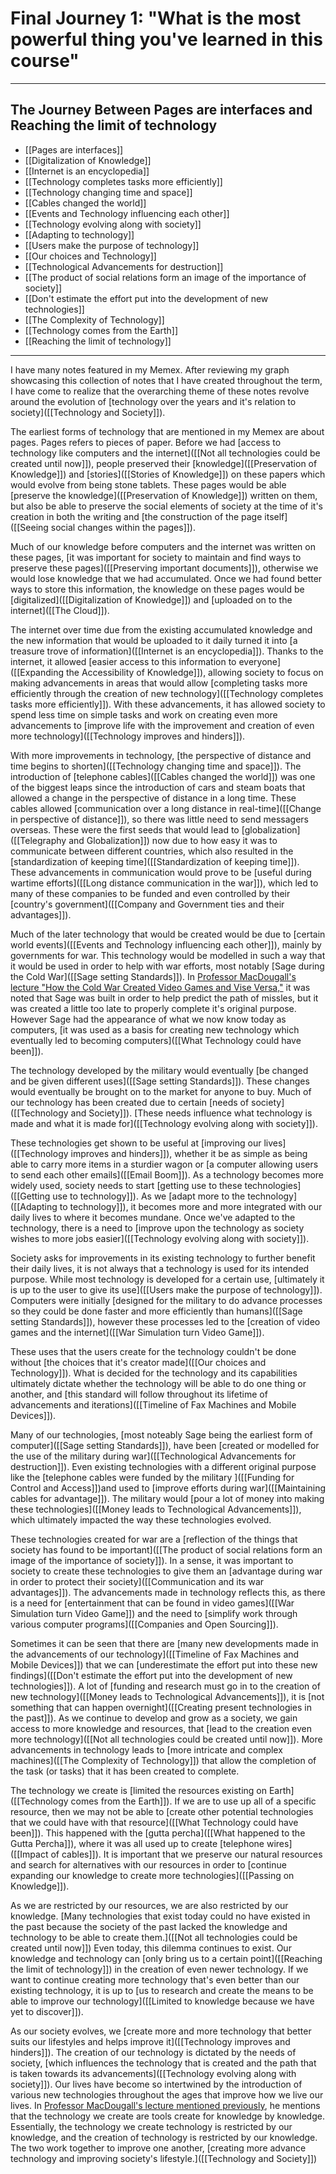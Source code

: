 # Final Journey 1: "What is the most powerful thing you've learned in this course"

---

## The Journey Between Pages are interfaces and Reaching the limit of technology

- [[Pages are interfaces]]
- [[Digitalization of Knowledge]]
- [[Internet is an encyclopedia]]
- [[Technology completes tasks more efficiently]]
- [[Technology changing time and space]]
- [[Cables changed the world]]
- [[Events and Technology influencing each other]]
- [[Technology evolving along with society]]
- [[Adapting to technology]]
- [[Users make the purpose of technology]]
- [[Our choices and Technology]]
- [[Technological Advancements for destruction]]
- [[The product of social relations form an image of the importance of society]]
- [[Don't estimate the effort put into the development of new technologies]]
- [[The Complexity of Technology]]
- [[Technology comes from the Earth]]
- [[Reaching the limit of technology]]

---

I have many notes featured in my Memex. After reviewing my graph showcasing this collection of notes that I have created throughout the term, I have come to realize that the overarching theme of these notes revolve around the evolution of [technology over the years and it's relation to society]([[Technology and Society]]).

The earliest forms of technology that are mentioned in my Memex are about pages. Pages refers to pieces of paper. Before we had [access to technology like computers and the internet]([[Not all technologies could be created until now]]), people preserved their [knowledge]([[Preservation of Knowledge]]) and [stories]([[Stories of Knowledge]]) on these papers which would evolve from being stone tablets. These pages would be able [preserve the knowledge]([[Preservation of Knowledge]]) written on them, but also be able to preserve the social elements of society at the time of it's creation in both the writing and [the construction of the page itself]([[Seeing social changes within the pages]]).

Much of our knowledge before computers and the internet was written on these pages, [it was important for society to maintain and find ways to preserve these pages]([[Preserving important documents]]), otherwise we would lose knowledge that we had accumulated. Once we had found better ways to store this information, the knowledge on these pages would be [digitalized]([[Digitalization of Knowledge]]) and [uploaded on to the internet]([[The Cloud]]).

The internet over time due from the existing accumulated knowledge and the new information that would be uploaded to it daily turned it into [a treasure trove of information]([[Internet is an encyclopedia]]). Thanks to the internet, it allowed [easier access to this information to everyone]([[Expanding the Accessibility of Knowledge]]), allowing society to focus on making advancements in areas that would allow [completing tasks more efficiently through the creation of new technology]([[Technology completes tasks more efficiently]]). With these advancements, it has allowed society to spend less time on simple tasks and work on creating even more advancements to [improve life with the improvement and creation of even more technology]([[Technology improves and hinders]]).

With more improvements in technology, [the perspective of distance and time begins to shorten]([[Technology changing time and space]]). The introduction of [telephone cables]([[Cables changed the world]]) was one of the biggest leaps since the introduction of cars and steam boats that allowed a change in the perspective of distance in a long time. These cables allowed [communication over a long distance in real-time]([[Change in perspective of distance]]), so there was little need to send messagers overseas. These were the first seeds that would lead to [globalization]([[Telegraphy and Globalization]]) now due to how easy it was to communicate between different countries, which also resulted in the [standardization of keeping time]([[Standardization of keeping time]]). These advancements in communication would prove to be [useful during wartime efforts]([[Long distance communication in the war]]), which led to many of these companies to be funded and even controlled by their [country's government]([[Company and Government ties and their advantages]]).

Much of the later technology that would be created would be due to [certain world events]([[Events and Technology influencing each other]]), mainly by governments for war. This technology would be modelled in such a way that it would be used in order to help with war efforts, most notably [Sage during the Cold War]([[Sage setting Standards]]). In [Professor MacDougall's lecture "How the Cold War Created Video Games and Vise Versa,"](@macdougallHowtheColdWarCreatedVideoGamesandViceVersa) it was noted that Sage was built in order to help predict the path of missles, but it was created a little too late to properly complete it's original purpose. However Sage had the appearance of what we now know today as computers, [it was used as a basis for creating new technology which eventually led to becoming computers]([[What Technology could have been]]).

The technology developed by the military would eventually [be changed and be given different uses]([[Sage setting Standards]]). These changes would eventually be brought on to the market for anyone to buy. Much of our technology has been created due to certain [needs of society]([[Technology and Society]]). [These needs influence what technology is made and what it is made for]([[Technology evolving along with society]]).

These technologies get shown to be useful at [improving our lives]([[Technology improves and hinders]]), whether it be as simple as being able to carry more items in a sturdier wagon or [a computer allowing users to send each other emails]([[Email Boom]]). As a technology becomes more widely used, society needs to start [getting use to these technologies]([[Getting use to technology]]). As we [adapt more to the technology]([[Adapting to technology]]), it becomes more and more integrated with our daily lives to where it becomes mundane. Once we've adapted to the technology, there is a need to [improve upon the technology as society wishes to more jobs easier]([[Technology evolving along with society]]).

Society asks for improvements in its existing technology to further benefit their daily lives, it is not always that a technology is used for its intended purpose. While most technology is developed for a certain use, [ultimately it is up to the user to give its use]([[Users make the purpose of technology]]). Computers were initially [designed for the military to do advance processes so they could be done faster and more efficiently than humans]([[Sage setting Standards]]), however these processes led to the [creation of video games and the internet]([[War Simulation turn Video Game]]). 

These uses that the users create for the technology couldn't be done without [the choices that it's creator made]([[Our choices and Technology]]). What is decided for the technology and its capabilities ultimately dictate whether the technology will be able to do one thing or another, and [this standard will follow throughout its lifetime of advancements and iterations]([[Timeline of Fax Machines and Mobile Devices]]).

Many of our technologies, [most noteably Sage being the earliest form of computer]([[Sage setting Standards]]), have been [created or modelled for the use of the military during war]([[Technological Advancements for destruction]]). Even existing technologies with a different original purpose like the [telephone cables were funded by the military ]([[Funding for Control and Access]])and used to [improve efforts during war]([[Maintaining cables for advantage]]). The military would [pour a lot of money into making these technologies]([[Money leads to Technological Advancements]]), which ultimately impacted the way these technologies evolved.

These technologies created for war are a [reflection of the things that society has found to be important]([[The product of social relations form an image of the importance of society]]). In a sense, it was important to society to create these technologies to give them an [advantage during war in order to protect their society]([[Communication and its war advantages]]). The advancements made in technology reflects this, as there is a need for [entertainment that can be found in video games]([[War Simulation turn Video Game]]) and the need to [simplify work through various computer programs]([[Companies and Open Sourcing]]).

Sometimes it can be seen that there are [many new developments made in the advancements of our technology]([[Timeline of Fax Machines and Mobile Devices]]) that we can [underestimate the effort put into these new findings]([[Don't estimate the effort put into the development of new technologies]]). A lot of [funding and research must go in to the creation of new technology]([[Money leads to Technological Advancements]]), it is [not something that can happen overnight]([[Creating present technologies in the past]]). As we continue to develop and grow as a society, we gain access to more knowledge and resources, that [lead to the creation even more technology]([[Not all technologies could be created until now]]). More advancements in technology leads to [more intricate and complex machines]([[The Complexity of Technology]]) that allow the completion of the task (or tasks) that it has been created to complete.

The technology we create is [limited the resources existing on Earth]([[Technology comes from the Earth]]). If we are to use up all of a specific resource, then we may not be able to [create other potential technologies that we could have with that resource]([[What Technology could have been]]). This happened with the [gutta percha]([[What happened to the Gutta Percha]]), where it was all used up to create [telephone wires]([[Impact of cables]]). It is important that we preserve our natural resources and search for alternatives with our resources in order to [continue expanding our knowledge to create more technologies]([[Passing on Knowledge]]).

As we are restricted by our resources, we are also restricted by our knowledge. [Many technologies that exist today could no have existed in the past because the society of the past lacked the knowledge and technology to be able to create them.]([[Not all technologies could be created until now]]) Even today, this dilemma continues to exist. Our knowledge and technology can [only bring us to a certain point]([[Reaching the limit of technology]]) in the creation of even newer technology. If we want to continue creating more technology that's even better than our existing technology, it is up to [us to research and create the means to be able to improve our technology]([[Limited to knowledge because we have yet to discover]]).

As our society evolves, we [create more and more technology that better suits our lifestyles and helps improve it]([[Technology improves and hinders]]). The creation of our technology is dictated by the needs of society, [which influences the technology that is created and the path that is taken towards its advancements]([[Technology evolving along with society]]). Our lives have become so intertwined by the introduction of various new technologies throughout the ages that improve how we live our lives. In [Professor MacDougall's lecture mentioned previously]([[@macdougallHowtheColdWarCreatedVideoGamesandViceVersa]]), he mentions that the technology we create are tools create for knowledge by knowledge. Essentially, the technology we create technology is restricted by our knowledge, and the creation of technology is restricted by our knowledge. The two work together to improve one another, [creating more advance technology and improving society's lifestyle.]([[Technology and Society]])